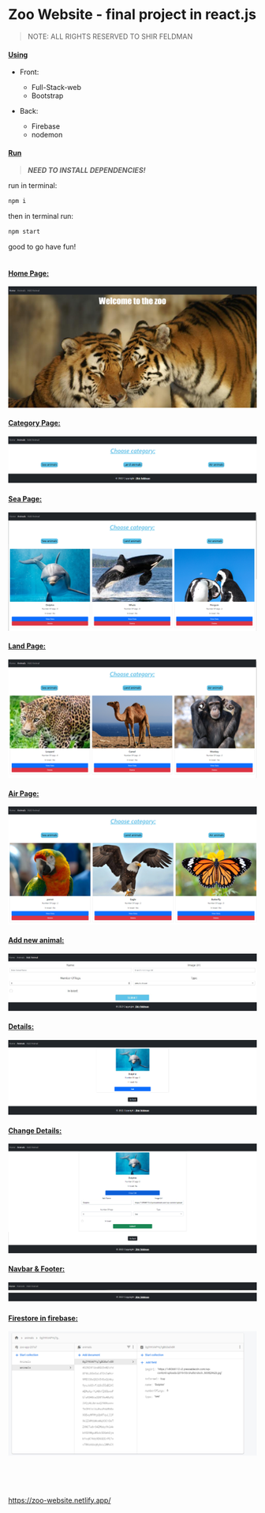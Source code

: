 # Zoo Website - final project in react.js

> NOTE: ALL RIGHTS RESERVED TO SHIR FELDMAN

#### <ins>Using</ins>
* Front:
   - Full-Stack-web
   - Bootstrap
  
* Back:
   - Firebase
   - nodemon


#### <ins>Run </ins>
> **_NEED TO INSTALL DEPENDENCIES!_**


run in terminal:
```js
npm i
```

then in terminal run:
```js
npm start
```
good to go have fun!
<br> <br>  

#### <ins>Home Page:</ins>

 ![Home page](./src/assets/‏1.jpg)
<br> 

#### <ins>Category Page:</ins>
 ![Category Pag](./src/assets/‏‏2.jpg)
<br>

#### <ins>Sea Page:</ins>
 ![Sea Page](./src/assets/‏‏3.jpg)
<br>

#### <ins>Land Page:</ins>
 ![Land Page](./src/assets/‏‏4..jpg)
<br>

#### <ins>Air Page:</ins>
 ![Air Page](./src/assets/‏‏5..jpg)
<br>

#### <ins>Add new animal:</ins>
 ![New animal](./src/assets/8..jpg)
<br>

#### <ins>Details:</ins>
![Details](./src/assets/‏‏6.jpg)
<br>

#### <ins>Change Details:</ins>
![Change Details](./src/assets/7.jpg)
<br>

#### <ins>Navbar & Footer:</ins>
![Navbar](./src/assets/10.jpg)
![Footer](./src/assets/‏‏9.jpg)
<br>

#### <ins>Firestore in firebase:</ins>
![Firestore](./src/assets/‏‏11.jpg)

<br><br><br>






https://zoo-website.netlify.app/
